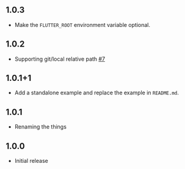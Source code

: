 ## 1.0.3

* Make the `FLUTTER_ROOT` environment variable optional.

## 1.0.2

* Supporting git/local relative path [#7](https://github.com/espresso3389/flutter_oss_licenses/issues/7)

## 1.0.1+1

* Add a standalone example and replace the example in `README.md`.

## 1.0.1

* Renaming the things

## 1.0.0

* Initial release

